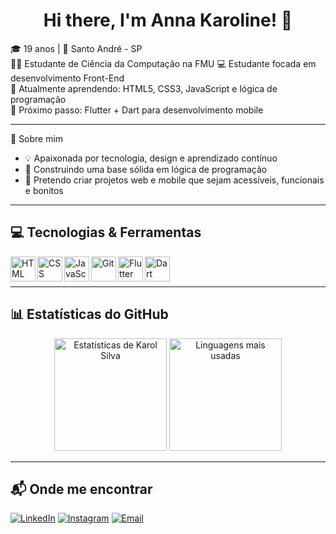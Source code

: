 <h1 align="center">Hi there, I'm Anna Karoline! 👋</h1>

🎓 19 anos | 📍 Santo André - SP  
👩‍💻 Estudante de Ciência da Computação na FMU
💻 Estudante focada em desenvolvimento Front-End  
🌱 Atualmente aprendendo: HTML5, CSS3, JavaScript e lógica de programação  
🚀 Próximo passo: Flutter + Dart para desenvolvimento mobile

---

🧠 Sobre mim

- 💡 Apaixonada por tecnologia, design e aprendizado contínuo  
- 🧱 Construindo uma base sólida em lógica de programação  
- 📱 Pretendo criar projetos web e mobile que sejam acessíveis, funcionais e bonitos

---

## 💻 Tecnologias & Ferramentas

<img align="left" alt="HTML" width="40px" src="https://cdn.jsdelivr.net/gh/devicons/devicon/icons/html5/html5-original.svg" />
<img align="left" alt="CSS" width="40px" src="https://cdn.jsdelivr.net/gh/devicons/devicon/icons/css3/css3-original.svg" />
<img align="left" alt="JavaScript" width="40px" src="https://cdn.jsdelivr.net/gh/devicons/devicon/icons/javascript/javascript-original.svg" />
<img align="left" alt="Git" width="40px" src="https://cdn.jsdelivr.net/gh/devicons/devicon/icons/git/git-original.svg" />
<img align="left" alt="Flutter" width="40px" src="https://cdn.jsdelivr.net/gh/devicons/devicon/icons/flutter/flutter-original.svg" />
<img align="left" alt="Dart" width="40px" src="https://cdn.jsdelivr.net/gh/devicons/devicon/icons/dart/dart-original.svg" />
<br><br>

---

## 📊 Estatísticas do GitHub

<div align="center">
  <img height="180em" src="https://github-readme-stats.vercel.app/api?username=Karol259&show_icons=true&theme=default" alt="Estatísticas de Karol Silva"/>
  <img height="180em" src="https://github-readme-stats.vercel.app/api/top-langs/?username=Karol259&layout=compact" alt="Linguagens mais usadas"/>
</div>

---

## 📬 Onde me encontrar

[![LinkedIn](https://img.shields.io/badge/LinkedIn-0077B5?style=for-the-badge&logo=linkedin&logoColor=white)](www.linkedin.com/in/anna-silva-270272284)
[![Instagram](https://img.shields.io/badge/Instagram-E4405F?style=for-the-badge&logo=instagram&logoColor=white)]([https://instagram.com/SEU_USER](https://www.instagram.com/_karol.xz/))
[![Email](https://img.shields.io/badge/Email-EA4335?style=for-the-badge&logo=gmail&logoColor=white)](mailto:annakaroline822@gmail.com)
